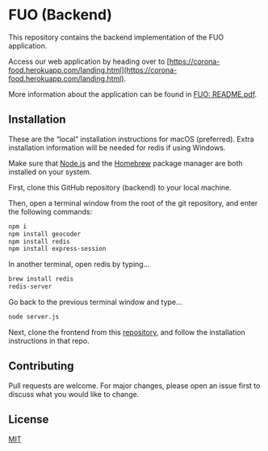 # FUO (Backend)

This repository contains the backend implementation of the FUO application.

Access our web application by heading over to [https://corona-food.herokuapp.com/landing.html](https://corona-food.herokuapp.com/landing.html).

More information about the application can be found in [FUO: README.pdf](https://github.com/MoonJiao123/FUO-backend/blob/master/FUO_%20README.pdf).

## Installation


These are the “local” installation instructions for macOS (preferred). Extra installation information will be needed for redis if using Windows.

Make sure that [Node.js](https://nodejs.org/en/download/) and the [Homebrew](https://brew.sh/) package manager are both installed on your system.

First, clone this GitHub repository (backend) to your local machine.

Then, open a terminal window from the root of the git repository, and enter the following commands:

```bash
npm i
npm install geocoder
npm install redis
npm install express-session
```

In another terminal, open redis by typing...

```bash
brew install redis
redis-server
```

Go back to the previous terminal window and type...

```bash
node server.js
```

Next, clone the frontend from this [repository](https://github.com/MoonJiao123/corona-food-app), and follow the installation instructions in that repo.


## Contributing
Pull requests are welcome. For major changes, please open an issue first to discuss what you would like to change.

## License
[MIT](https://choosealicense.com/licenses/mit/)
